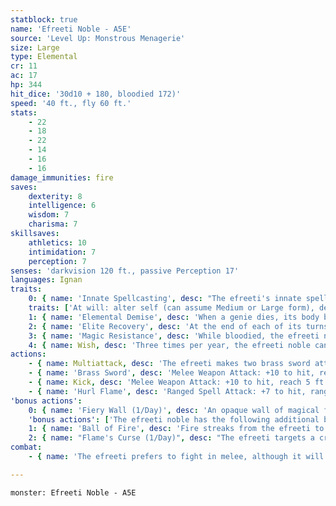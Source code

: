 ```yaml
---
statblock: true
name: 'Efreeti Noble - A5E'
source: 'Level Up: Monstrous Menagerie'
size: Large
type: Elemental
cr: 11
ac: 17
hp: 344
hit_dice: '30d10 + 180, bloodied 172)'
speed: '40 ft., fly 60 ft.'
stats:
    - 22
    - 18
    - 22
    - 14
    - 16
    - 16
damage_immunities: fire
saves:
    dexterity: 8
    intelligence: 6
    wisdom: 7
    charisma: 7
skillsaves:
    athletics: 10
    intimidation: 7
    perception: 7
senses: 'darkvision 120 ft., passive Perception 17'
languages: Ignan
traits:
    0: { name: 'Innate Spellcasting', desc: "The efreeti's innate spellcasting ability is Charisma (spell save DC 15). It can innately cast the following spells, requiring no material components:" }
    traits: ['At will: alter self (can assume Medium or Large form), detect magic', '3/day each: creation, gaseous form, major image, tongues', '1/day each: conjure elemental (fire elemental only), plane shift (to Elemental Plane of Fire only)']
    1: { name: 'Elemental Demise', desc: 'When a genie dies, its body becomes a mote of elemental energy. This mote might take the form of a glowing chunk of earth, a shard of crystallized air, or an ever-burning ember.' }
    2: { name: 'Elite Recovery', desc: 'At the end of each of its turns while bloodied, the efreeti noble ends one negative effect currently affecting it. It can do so as long as it has at least 1 hit point, even while unconscious or incapacitated.' }
    3: { name: 'Magic Resistance', desc: 'While bloodied, the efreeti noble has advantage on saving throws against spells and magical effects.' }
    4: { name: Wish, desc: 'Three times per year, the efreeti noble can cast wish for a mortal, using no material components.' }
actions:
    - { name: Multiattack, desc: 'The efreeti makes two brass sword attacks or hurls flame twice. The efreeti can replace one attack with a kick.' }
    - { name: 'Brass Sword', desc: 'Melee Weapon Attack: +10 to hit, reach 10 ft., one target. Hit: 15 (2d8 + 6) slashing damage plus 7 (2d6) fire damage.' }
    - { name: Kick, desc: 'Melee Weapon Attack: +10 to hit, reach 5 ft., one target. Hit: 11 (2d4 + 6) bludgeoning damage, and the target is pushed 10 feet away from the efreet.' }
    - { name: 'Hurl Flame', desc: 'Ranged Spell Attack: +7 to hit, range 120 ft., one target. Hit: 21 (6d6) fire damage.' }
'bonus actions':
    0: { name: 'Fiery Wall (1/Day)', desc: 'An opaque wall of magical flame rises from the ground within 60 feet. The wall is 6 inches thick and can be up to 20 feet high and 30 feet long. Each creature within the wall when it appears makes a DC 15 Dexterity saving throw, taking 18 (4d8) fire damage on a failed save or half damage on a success. A creature also takes 18 (4d8) fire damage when it enters the wall for the first time on a turn or ends its turn there. The wall disappears when the efreet is killed or incapacitated, or when it uses an action to dismiss it.' }
    'bonus actions': ['The efreeti noble has the following additional bonus actions, which it can use only while bloodied:']
    1: { name: 'Ball of Fire', desc: 'Fire streaks from the efreeti to a point within 120 feet and explodes in a 20-foot-radius sphere, spreading around corners. Each creature in the area makes DC 15 Dexterity saving throw, taking 35 (10d6) fire damage on a failed save or half damage on a success. Unattended flammable objects in the area catch on fire.' }
    2: { name: "Flame's Curse (1/Day)", desc: "The efreeti targets a creature within 60 feet that can hear the efreeti. The target magically gains a flickering aura of flame. If the target does not have immunity or resistance to fire, it gains vulnerability to fire. If the target is immune or resistant to fire, the efreeti's fire damage ignores that immunity or resistance. This effect lasts for 1 minute or until the target is reduced to 0 hit points." }
combat:
    - { name: 'The efreeti prefers to fight in melee, although it will sometimes take to the sky and hurl flame at targets with inferior ranged options', desc: 'It uses its Fiery Wall to burn at least two enemies. It uses Kick to push enemies into the wall or other hazards. Efreet are fearless and only retreat if doing so gives them a tactical advantage.' }

---
```

```statblock
monster: Efreeti Noble - A5E
```
